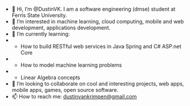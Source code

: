 - 👋 Hi, I’m @DustinVK. I am a software engineering (dmse) student at Ferris State University. 
- 👀 I’m interested in machine learning, cloud computing, mobile and web development, applications development. 
- 🌱 I’m currently learning: 
- * How to build RESTful web services in Java Spring and C# ASP.net Core
- * How to model machine learning problems
- * Linear Algebra concepts 
- 💞️ I’m looking to collaborate on cool and interesting projects, web apps, mobile apps, games, open source software. 
- 📫 How to reach me: dustinvankrimpen@gmail.com

<!---
DustinVK/DustinVK is a ✨ special ✨ repository because its `README.md` (this file) appears on your GitHub profile.
You can click the Preview link to take a look at your changes.
--->
